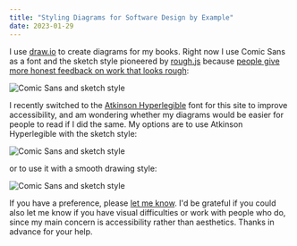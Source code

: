 ```yaml
---
title: "Styling Diagrams for Software Design by Example"
date: 2023-01-29
---
```


I use [draw.io][draw_io] to create diagrams for my books.
Right now I use Comic Sans as a font
and the sketch style pioneered by [rough.js][rough_js]
because [people give more honest feedback on work that looks rough][t3_rough]:

<div class="center">
  <img src="@root/files/2023/backup_concept_map.svg" alt="Comic Sans and sketch style">
</div>

I recently switched to the [Atkinson Hyperlegible][atkinson_font] font for this site
to improve accessibility,
and am wondering whether my diagrams would be easier for people to read
if I did the same.
My options are to use Atkinson Hyperlegible with the sketch style:

<div class="center">
  <img src="@root/files/2023/rough_atkinson_export.svg" alt="Comic Sans and sketch style">
</div>

or to use it with a smooth drawing style:

<div class="center">
  <img src="@root/files/2023/smooth_atkinson_export.svg" alt="Comic Sans and sketch style">
</div>

If you have a preference, please [let me know](mailto:gvwilson@third-bit.com).
I'd be grateful if you could also let me know if you have visual difficulties or work with people who do,
since my main concern is accessibility rather than aesthetics.
Thanks in advance for your help.

[atkinson_font]: https://brailleinstitute.org/freefont
[draw_io]: https://app.diagrams.net/
[rough_js]: https://roughjs.com/
[t3_rough]: https://teachtogether.tech/en/#rough-work-and-honesty
